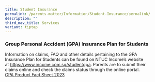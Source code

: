 ```yaml
---
title: Student Insurance
permalink: /parents-matter/Information/Student-Insurance/permalink/
description: ""
third_nav_title: Services
variant: tiptap
---
```

<h3><strong>Group Personal Accident (GPA) Insurance Plan for Students</strong></h3><p>Information on claims, FAQ and other details pertaining to the GPA Insurance Plan for Students can be found on NTUC Income’s website at&nbsp;<a href="https://www.income.com.sg/studentgpa" rel="noopener noreferrer" target="_blank">https://www.income.com.sg/studentgpa</a>. Parents are to submit their claims online and check the claims status through the online portal. <br><a href="/files/Info%20Hub/2023/Product%20Fact%20Sheet%20Year%202023.pdf" rel="noopener noreferrer nofollow" target="_blank">GPA Product Fact Sheet 2023</a></p>